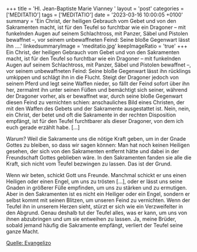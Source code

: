+++
title = 'Hl. Jean-Baptiste Marie Vianney  '
layout = 'post'
categories = ['MEDITATIO']
tags = ['MEDITATIO']
date = '2023-03-16 10:00:05 +0100'
summary = 'Ein Christ, der heiligen Gebrauch vom Gebet und von den Sakramenten macht, ist für den Teufel so furchtbar wie ein Dragoner – mit funkelnden Augen auf seinem Schlachtross, mit Panzer, Säbel und Pistolen bewaffnet –, vor seinem unbewaffneten Feind: Seine bloße Gegenwart lässt ihn ....'
linkedsummaryImage = 'meditatio.jpg'
keepImageRatio = 'true'
+++
Ein Christ, der heiligen Gebrauch vom Gebet und von den Sakramenten macht, ist für den Teufel so furchtbar wie ein Dragoner – mit funkelnden Augen auf seinem Schlachtross, mit Panzer, Säbel und Pistolen bewaffnet –, vor seinem unbewaffneten Feind: Seine bloße Gegenwart lässt ihn rücklings umkippen und schlägt ihn in die Flucht.<!--more--> Steigt der Dragoner jedoch von seinem Pferd und legt seine Waffen nieder, so fällt der Feind sofort über ihn her, zermalmt ihn unter seinen Füßen und bemächtigt sich seiner, während der Dragoner vorher, als er bewaffnet war, durch seine bloße Gegenwart diesen Feind zu vernichten schien: anschauliches Bild eines Christen, der mit den Waffen des Gebets und der Sakramente ausgestattet ist. Nein, nein, ein Christ, der betet und oft die Sakramente in der rechten Disposition empfängt, ist für den Teufel furchtbarer als dieser Dragoner, von dem ich euch gerade erzählt habe. […]

Warum? Weil die Sakramente uns die nötige Kraft geben, um in der Gnade Gottes zu bleiben, so dass wir sagen können: Man hat noch keinen Heiligen gesehen, der sich von den Sakramenten entfernt hätte und dabei in der Freundschaft Gottes geblieben wäre. In den Sakramenten fanden sie alle die Kraft, sich nicht vom Teufel bezwingen zu lassen. Das ist der Grund. 

Wenn wir beten, schickt Gott uns Freunde. Manchmal schickt er uns einen Heiligen oder einen Engel, um uns zu trösten […], oder er lässt uns seine Gnaden in größerer Fülle empfinden, um uns zu stärken und zu ermutigen. Aber in den Sakramenten ist es nicht ein Heiliger oder ein Engel, sondern er selbst kommt mit seinen Blitzen, um unseren Feind zu vernichten. Wenn der Teufel ihn in unserem Herzen sieht, stürzt er sich wie ein Verzweifelter in den Abgrund. Genau deshalb tut der Teufel alles, was er kann, um uns von ihnen abzubringen und um sie entweihen zu lassen. Ja, meine Brüder, sobald jemand häufig die Sakramente empfängt, verliert der Teufel seine ganze Macht.



[Quelle: Evangelizo](https://evangeliumtagfuertag.org/DE/gospel)
